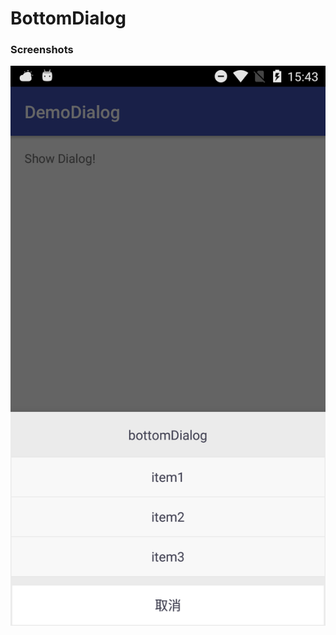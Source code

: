 # BottomDialog
### Screenshots
 ![image](https://github.com/yaoyao0719/DemoDialog/blob/master/screenshots/1.png?raw=true)
